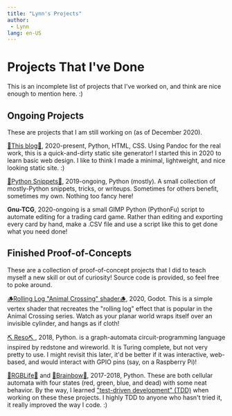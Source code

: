 ```yaml
---
title: "Lynn's Projects"
author:
 - Lynn
lang: en-US
---
```



# Projects That I've Done

<!-- TODO: Photos, goal of <100KB each, 1MB max, or optional load-photos -->

This is an incomplete list of projects that I've worked on, and think are nice enough to mention here. :)

## Ongoing Projects

These are projects that I am still working on (as of December 2020).

<!-- TODO Blog photo -->

[📝This blog📝](https://gitlab.com/lynnpepin/diy-static-site-generator), 2020-present, Python, HTML, CSS. Using Pandoc for the real work, this is a quick-and-dirty static site generator! I started this in 2020 to learn basic web design. I like to think I made a minimal, lightweight, and nice looking static site. :)


<!-- TODO Snippets photo -->

[🐍Python Snippets🐍](https://gitlab.com/lynnpepin/some_snippets), 2019-ongoing, Python (mostly). A small collection of mostly-Python snippets, tricks, or writeups. Sometimes for others benefit, sometimes my own. Nothing too fancy here!


<!-- TODO, finish, GNU TCG -->

**Gnu-TCG**, 2020-ongoing is a small GIMP Python (PythonFu) script to automate editing for a trading card game. Rather than editing and exporting every card by hand, make a .CSV file and use a script like this to get done what you need done!


<!-- ## Research Publications -->

<!-- TODO -->

<!-- ## Finished Projects and Course Projects

<!-- TODO PRAW cleanup, photo -->

<!-- **Overwrite Reddit Comments**, 2019, Python. A script using [PRAW](https://praw.readthedocs.io/en/latest/) to facilitate mass-deleting Reddit comments.


<!-- TODO NLP photo -->


<!-- **NLP for automated testing**, 2017-2018, Python, Keras, spaCy. A senior design team project I completed UConn with other students. I worked as engineering team lead as we worked on a tool to process human-language testing instructions to automatable tests.

<!-- TODO -->

<!-- **Java Swift UI, CSE 2012** https://github.com/lynnpepin/cse2102 todo

<!-- TODO -->

<!-- **MIPS sim** https://github.com/lynnpepin/mips-simulator

<!-- TODO -->

<!-- **OS 161** https://github.com/lynnpepin/4300os161


<!-- TODO: Image, change credits to Lynn Pepin -->

<!-- **Bython** https://github.com/lynnpepin/bython -->

<!--  I contributed a major change to Bython, a Python preprocessor that translates curly brakcets into indentatioin. -->


## Finished Proof-of-Concepts

These are a collection of proof-of-concept projects that I did to teach myself a new skill or out of curiosity! Source code is provided, so feel free to poke around.

<!-- TODO Rolling Log photo -->

[🪵Rolling Log "Animal Crossing" shader🪵](https://gitlab.com/lynnpepin/rollinglogshader), 2020, Godot. This is a simple vertex shader that recreates the "rolling log" effect that is popular in the Animal Crossing series. Watch as your planar world wraps itself over an invisible cylinder, and hangs as if cloth!

<!-- TODO Reso photo -->

[⛏️ Reso⛏️ ](https://gitlab.com/lynnpepin/reso), 2018, Python. is a graph-automata circuit-programming language inspired by redstone and wireworld. It is Turing complete, but not very pretty to use. I might revisit this later, it'd be better if it was interactive, web-based, and would interact with GPIO pins (say, on a Raspberry Pi)!

<!-- TODO RGBLife, Brainbow -->

[🐛RGBLife🐛](https://gitlab.com/lynnpepin/RGBLife) and [🧠Brainbow🧠](https://gitlab.com/lynnpepin/brainbow-ca), 2017-2018, Python. These are both cellular automata with four states (red, green, blue, and dead) with some neat behavior. By the way, I learned ["test-driven development" (TDD)](https://en.wikipedia.org/wiki/Test-driven_development) when working on these these projects. I highly TDD to anyone who hasn't tried it, it really improved the way I code. :)


<!--## Language Experience

TODO

Python: Most recent

Mostly for coursework: Java: 

Only for coursework: SML, Scheme (Dr. Racket, taught it!), more todo

## TODO

 * Publish `overwrite-reddit-comments`
 * Contribute to GIMP
 * IRSSI doc contributions
 -->
